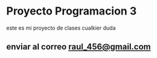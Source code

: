 # Proyecto Programacion 3
este es mi proyecto de clases
cualkier duda
## enviar al correo raul_456@gmail.com
